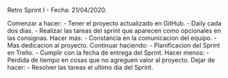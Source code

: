 Retro Sprint I - Fecha: 21/04/2020.

Comenzar a hacer:
	- Tener el proyecto actualizado en GitHub.
	- Daily cada dos dias.
	- Realizar las tareas del sprint que aparecen como opcionales en las consignas.
Hacer más:
	- Constancia en la comunicacion del equipo.
	- Mas dedicacion al proyecto.
Continuar haciendo:
	- Planificacion del Sprint en Trello.
	- Cumplir con la fecha de entrega del Sprint.
Hacer menos:
	- Perdida de tiempo en cosas que no agreguen valor al proyecto.
Dejar de hacer:
	- Resolver las tareas el ultimo dia del Sprint.
